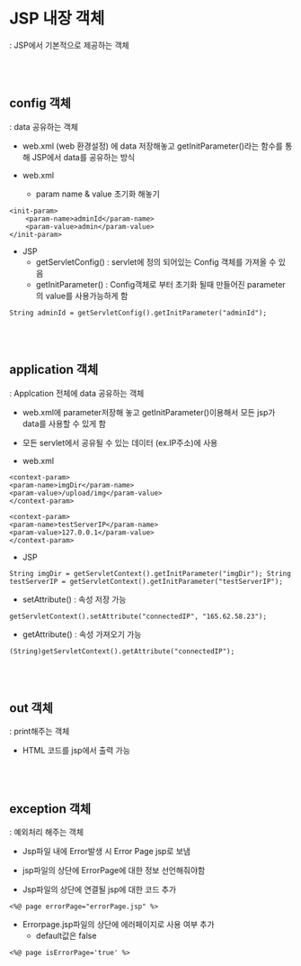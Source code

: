 # JSP 내장 객체 
: JSP에서 기본적으로 제공하는 객체 

<br> </br>

## config 객체 
: data 공유하는 객체 
- web.xml (web 환경설정) 에 data 저장해놓고 getInitParameter()라는 함수를 통해 JSP에서 data를 공유하는 방식 

- web.xml   
    - param name & value 초기화 해놓기 
```
<init-param> 
    <param-name>adminId</param-name> 
    <param-value>admin</param-value> 
</init-param>
```
- JSP
    - getServletConfig() : servlet에 정의 되어있는 Config  객체를 가져올 수 있음 
    - getInitParameter() : Config객체로 부터 초기화 될때 만들어진 parameter의 value를 사용가능하게 함 

```
String adminId = getServletConfig().getInitParameter("adminId"); 
```
<br> </br>

## application 객체 
: Applcation 전체에 data 공유하는 객체 
- web.xml에 parameter저장해 놓고 getInitParameter()이용해서 모든 jsp가 data를 사용할 수 있게 함 
- 모든 servlet에서 공유될 수 있는 데이터 (ex.IP주소)에 사용

- web.xml
```
<context-param>
<param-name>imgDir</param-name> 
<param-value>/upload/img</param-value> 
</context-param>

<context-param> 
<param-name>testServerIP</param-name>
<param-value>127.0.0.1</param-value> 
</context-param>

```

- JSP
```
String imgDir = getServletContext().getInitParameter("imgDir"); String testServerIP = getServletContext().getInitParameter("testServerIP");
```

- setAttribute()
: 속성 저장 가능 
```
getServletContext().setAttribute("connectedIP", "165.62.58.23"); 
```

- getAttribute()
: 속성 가져오기 가능 
```
(String)getServletContext().getAttribute("connectedIP"); 
```
<br> </br>

## out 객체
: print해주는 객체 
- HTML 코드를 jsp에서 출력 가능 

<br> </br>

## exception 객체 
: 예외처리 해주는 객체 
- Jsp파일 내에 Error발생 시 Error Page jsp로 보냄 
- jsp파일의 상단에 ErrorPage에 대한 정보 선언해줘야함 

- Jsp파일의 상단에 연결될 jsp에 대한 코드 추가
```
<%@ page errorPage="errorPage.jsp" %> 
```

- Errorpage.jsp파일의 상단에 에러페이지로 사용 여부 추가
    - default값은 false 
```
<%@ page isErrorPage='true' %>   
```

